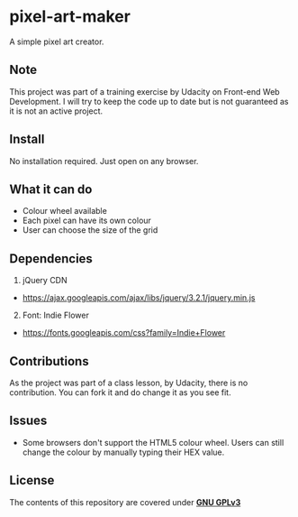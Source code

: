 # **pixel-art-maker**

A simple pixel art creator.

## Note

This project was part of a training exercise by Udacity on Front-end Web Development.
I will try to keep the code up to date but is not guaranteed as it is not an active project.

## Install

No installation required. Just open on any browser.

## What it can do

* Colour wheel available
* Each pixel can have its own colour
* User can choose the size of the grid

## Dependencies

1. jQuery CDN
  * https://ajax.googleapis.com/ajax/libs/jquery/3.2.1/jquery.min.js

2. Font: Indie Flower
  * https://fonts.googleapis.com/css?family=Indie+Flower

## Contributions

As the project was part of a class lesson, by Udacity, there is no contribution.
You can fork it and do change it as you see fit.

## Issues

* Some browsers don't support the HTML5 colour wheel. Users can still change 
the colour by manually typing their HEX value.

## License

The contents of this repository are covered under [**GNU GPLv3**](License)
